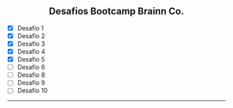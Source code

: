<div align="center">
 <h2>Desafios Bootcamp Brainn Co.</h2>
</div>

- [x] Desafio 1
- [x] Desafio 2
- [x] Desafio 3
- [x] Desafio 4
- [x] Desafio 5
- [ ] Desafio 6
- [ ] Desafio 8
- [ ] Desafio 9
- [ ] Desafio 10

---
